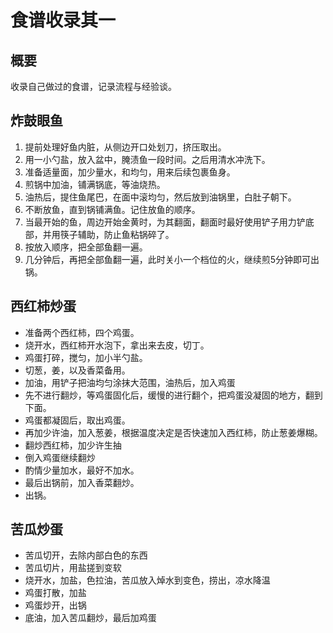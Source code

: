 # 食谱收录其一 

## 概要

收录自己做过的食谱，记录流程与经验谈。

## 炸鼓眼鱼

1. 提前处理好鱼内脏，从侧边开口处划刀，挤压取出。
2. 用一小勺盐，放入盆中，腌渍鱼一段时间。之后用清水冲洗下。
3. 准备适量面，加少量水，和均匀，用来后续包裹鱼身。
4. 煎锅中加油，铺满锅底，等油烧热。
5. 油热后，提住鱼尾巴，在面中滚均匀，然后放到油锅里，白肚子朝下。
6. 不断放鱼，直到锅铺满鱼。记住放鱼的顺序。
7. 当最开始的鱼，周边开始金黄时，为其翻面，翻面时最好使用铲子用力铲底部，并用筷子辅助，防止鱼粘锅碎了。
8. 按放入顺序，把全部鱼翻一遍。
9. 几分钟后，再把全部鱼翻一遍，此时关小一个档位的火，继续煎5分钟即可出锅。

## 西红柿炒蛋

* 准备两个西红柿，四个鸡蛋。
* 烧开水，西红柿开水泡下，拿出来去皮，切丁。
* 鸡蛋打碎，搅匀，加小半勺盐。
* 切葱，姜，以及香菜备用。
* 加油，用铲子把油均匀涂抹大范围，油热后，加入鸡蛋
* 先不进行翻炒，等鸡蛋固化后，缓慢的进行翻个，把鸡蛋没凝固的地方，翻到下面。
* 鸡蛋都凝固后，取出鸡蛋。
* 再加少许油，加入葱姜，根据温度决定是否快速加入西红柿，防止葱姜爆糊。
* 翻炒西红柿，加少许生抽
* 倒入鸡蛋继续翻炒
* 酌情少量加水，最好不加水。
* 最后出锅前，加入香菜翻炒。
* 出锅。

## 苦瓜炒蛋

* 苦瓜切开，去除内部白色的东西
* 苦瓜切片，用盐搓到变软
* 烧开水，加盐，色拉油，苦瓜放入焯水到变色，捞出，凉水降温
* 鸡蛋打散，加盐
* 鸡蛋炒开，出锅
* 底油，加入苦瓜翻炒，最后加鸡蛋